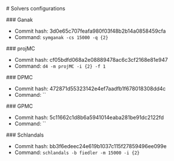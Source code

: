 \# Solvers configurations

\#\#\# Ganak
- Commit hash: 3d0e65c707feafa980f03f48b2b14a0858459cfa
- Command: `symganak -cs 15000 -q {2}`

\#\#\# projMC
- Commit hash: cf05bdfd068a2e08889478ac6c3cf2168e81e947
- Command: `d4 -m projMC -i {2} -f 1`

\#\#\# DPMC
- Commit hash: 472871d55323142e4ef7aadfb1f678018308dd4c
- Command: ``

\#\#\# GPMC
- Commit hash: 5c11662c1d8b6a5941014eaba281be91dc2122fd
- Command: ``

\#\#\# Schlandals
- Commit hash: bb3f6edeec24e619b1037c115f27859496ee099e
- Command: `schlandals -b fiedler -m 15000 -i {2}`

